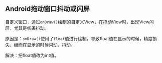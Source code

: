 ## Android拖动窗口抖动或闪屏

自定义窗口，通过`onDraw()`绘制的自定义View，在拖动View时，出现View闪屏，尤其是线条抖动。

原因是：`onDraw()`使用了`float`值进行绘制，导致float值在显示的时候，精度损失，继而在显示的时候闪动，抖动。

解决：把float值改为int值。
